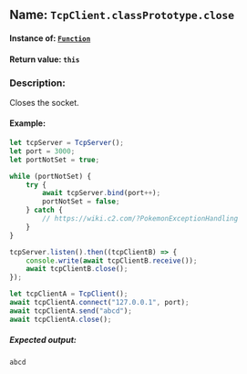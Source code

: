 ## Name: `TcpClient.classPrototype.close`

#### Instance of: [`Function`](Function.md)

#### Return value: `this`

### Description:

Closes the socket.

#### Example:

```js
let tcpServer = TcpServer();
let port = 3000;
let portNotSet = true;

while (portNotSet) {
    try {
        await tcpServer.bind(port++);
        portNotSet = false;
    } catch {
        // https://wiki.c2.com/?PokemonExceptionHandling
    }
}

tcpServer.listen().then((tcpClientB) => {
    console.write(await tcpClientB.receive());
    await tcpClientB.close();
});

let tcpClientA = TcpClient();
await tcpClientA.connect("127.0.0.1", port);
await tcpClientA.send("abcd");
await tcpClientA.close();
```

##### Expected output:

```
abcd
```

